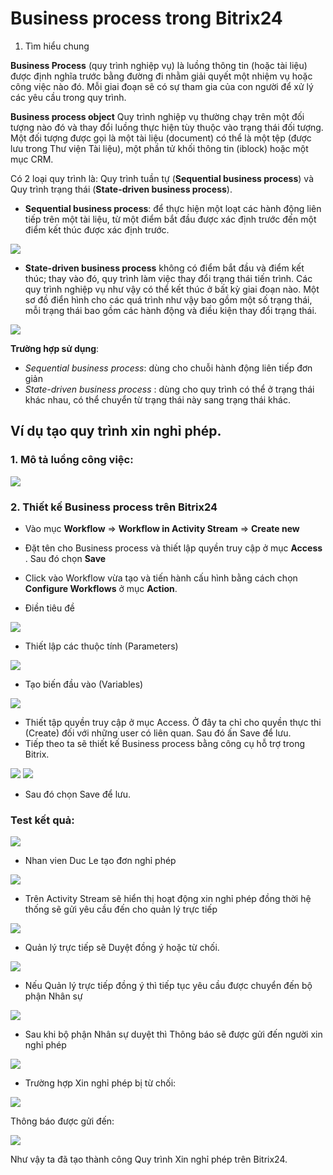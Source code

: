 # Business process trong Bitrix24  

1. Tìm hiểu chung  

**Business Process** (quy trình nghiệp vụ) là luồng thông tin (hoặc tài liệu) được định nghĩa trước bằng đường đi nhằm giải quyết một nhiệm vụ hoặc công việc nào đó. Mỗi giai đoạn sẽ có sự tham gia của con người để xử lý các yêu cầu trong quy trình.   

**Business process object** 
Quy trình nghiệp vụ thường chạy trên một đối tượng nào đó và thay đổi luồng thực hiện tùy thuộc vào trạng thái đối tượng.   
Một đối tượng được gọi là một tài liệu (document) có thể là một tệp (được lưu trong Thư viện Tài liệu), một phần tử khối thông tin (iblock) hoặc một mục CRM.  


Có 2 loại quy trình là: Quy trình tuần tự (**Sequential business process**) và Quy trình trạng thái (**State-driven business process**). 
- **Sequential business process**: để thực hiện một loạt các hành động liên tiếp trên một tài liệu, từ một điểm bắt đầu được xác định trước đến một điểm kết thúc được xác định trước.  

<img src="https://i.imgur.com/TmYwkUq.png">

- **State-driven business process** không có điểm bắt đầu và điểm kết thúc; thay vào đó, quy trình làm việc thay đổi trạng thái tiến trình. Các quy trình nghiệp vụ như vậy có thể kết thúc ở bất kỳ giai đoạn nào.
Một sơ đồ điển hình cho các quá trình như vậy bao gồm một số trạng thái, mỗi trạng thái bao gồm các hành động và điều kiện thay đổi trạng thái.

<img src="https://i.imgur.com/2VQeR4S.png">

**Trường hợp sử dụng**:  
- *Sequential business process*: dùng cho chuỗi hành động liên tiếp đơn giản
- *State-driven business process* : dùng cho quy trình có thể ở trạng thái khác nhau, có thể chuyển từ trạng thái này sang trạng thái khác. 

## Ví dụ tạo quy trình xin nghỉ phép.

### 1. Mô tả luồng công việc:  

<img src="https://i.imgur.com/zCMVKFT.png"> 

### 2. Thiết kế Business process trên Bitrix24  

- Vào mục **Workflow** => **Workflow in Activity Stream** => **Create new**  
- Đặt tên cho Business process và thiết lập quyền truy cập ở mục **Access** . Sau đó chọn **Save**
- Click vào Workflow vừa tạo và tiến hành cấu hình bằng cách chọn **Configure Workflows** ở mục **Action**.  

- Điền tiêu đề

<img src="https://i.imgur.com/6aD4NMn.png">

- Thiết lập các thuộc tính (Parameters)

<img src="https://i.imgur.com/YXkRHLJ.png">

- Tạo biến đầu vào (Variables)

<img src="https://i.imgur.com/zvau6fy.png">

- Thiết tập quyền truy cập ở mục Access. Ở đây ta chỉ cho quyền thực thi (Create) đối với những user có liên quan. Sau đó ấn Save để lưu.  
- Tiếp theo ta sẽ thiết kế Business process bằng công cụ hỗ trợ trong Bitrix.

<img src="https://i.imgur.com/x5jNAVk.png">  
<img src="https://i.imgur.com/bhyiUBv.png">

- Sau đó chọn Save để lưu. 

### Test kết quả:  

<img src="https://i.imgur.com/IhoF5TD.png"> 

- Nhan vien Duc Le tạo đơn nghỉ phép  

<img src="https://i.imgur.com/6VmaOzs.png"> 

- Trên Activity Stream sẽ hiển thị hoạt động xin nghỉ phép đồng thời hệ thống sẽ gửi yêu cầu đến cho quản lý trực tiếp  

<img src="https://i.imgur.com/8xNf1lm.png">  

- Quản lý trực tiếp sẽ Duyệt đồng ý hoặc từ chối.  

<img src="https://i.imgur.com/ubAlCzG.png">  

- Nếu Quản lý trực tiếp đồng ý thì tiếp tục yêu cầu được chuyển đến bộ phận Nhân sự  

<img src="https://i.imgur.com/gqPHvYn.png">  

- Sau khi bộ phận Nhân sự duyệt thì Thông báo sẽ được gửi đến người xin nghỉ phép  

<img src="https://i.imgur.com/HltoA8O.png">

- Trường hợp Xin nghỉ phép bị từ chối:  

<img src="https://i.imgur.com/FMGUvzd.png">  

Thông báo được gửi đến:  

<img src="https://i.imgur.com/SfTl2IR.png">  

Như vậy ta đã tạo thành công Quy trình Xin nghỉ phép trên Bitrix24.  

